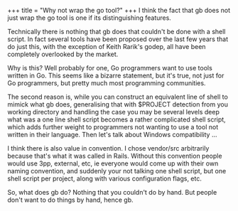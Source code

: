 +++
title = "Why not wrap the go tool?"
+++
I think the fact that gb does not just wrap the go tool is one if its distinguishing features.

Technically there is nothing that gb does that couldn't be done with a shell script. In fact several tools have been proposed over the last few years that do just this, with the exception of Keith Rarik's godep, all have been completely overlooked by the market.

Why is this? Well probably for one, Go programmers want to use tools written in Go. This seems like a bizarre statement, but it's true, not just for Go programmers, but pretty much most programming communities.

The second reason is, while you can construct an equivalent line of shell to mimick what gb does, generalising that with $PROJECT detection from you working directory and handling the case you may be several levels deep what was a one line shell script becomes a rather complicated shell script, which adds further weight to programmers not wanting to use a tool not written in their language. Then let's talk about Windows compatibility ...

I think there is also value in convention. I chose vendor/src arbitrarily because that's what it was called in Rails. Without this convention people would use 3pp, external, etc, ie everyone would come up with their own naming convention, and suddenly your not talking one shell script, but one shell script per project, along with various configuration flags, etc.

So, what does gb do? Nothing that you couldn't do by hand. But people don't want to do things by hand, hence gb.
